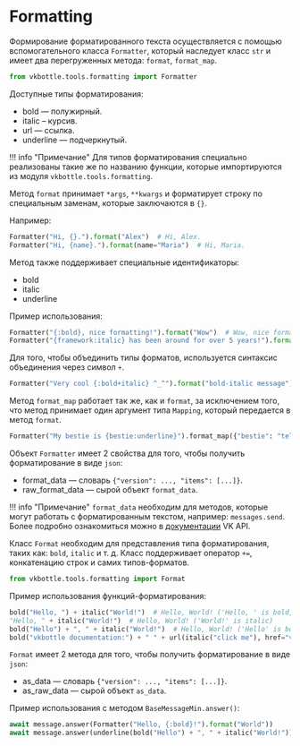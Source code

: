 # Formatting

Формирование форматированного текста осуществляется с помощью вспомогательного класса `Formatter`, который наследует класс `str` и имеет два перегруженных метода: `format`, `format_map`.

```python
from vkbottle.tools.formatting import Formatter
```

Доступные типы форматирования:

- bold — полужирный.
- italic – курсив.
- url — ссылка.
- underline — подчеркнутый.

!!! info "Примечание"
    Для типов форматирования специально реализованы такие же по названию функции, которые импортируются из модуля `vkbottle.tools.formatting`.

Метод `format` принимает `*args`, `**kwargs` и форматирует строку по специальным заменам, которые заключаются в `{}`.

Например:
```python
Formatter("Hi, {}.").format("Alex")  # Hi, Alex.
Formatter("Hi, {name}.").format(name="Maria")  # Hi, Maria.
```

Метод также поддерживает специальные идентификаторы:

- bold
- italic
- underline

Пример использования:
```python
Formatter("{:bold}, nice formatting!").format("Wow")  # Wow, nice formatting!
Formatter("{framework:italic} has been around for over 5 years!").format(framework="vkbottle")  # vkbottle has been around for over 5 years!
```

Для того, чтобы объединить типы форматов, используется синтаксис объединения через символ `+`.
```python
Formatter("Very cool {:bold+italic} ^_^").format("bold-italic message")  # Very cool bold-italic message ^_^
```

Метод `format_map` работает так же, как и `format`, за исключением того, что метод принимает один аргумент типа `Mapping`, который передается в метод `format`.
```python
Formatter("My bestie is {bestie:underline}").format_map({"bestie": "telegrinder")  # My bestie is telegrinder
```

Объект `Formatter` имеет 2 свойства для того, чтобы получить форматирование в виде `json`:

- format_data — словарь `{"version": ..., "items": [...]}`.
- raw_format_data — сырой объект `format_data`.

!!! info "Примечание"
    `format_data` необходим для методов, которые могут работать с форматированным текстом, например: `messages.send`. Более подробно ознакомиться можно в [документации](https://dev.vk.ru/ru/reference/objects/message#format_data) VK API.


Класс `Format` необходим для представления типа форматирования, таких как: `bold`, `italic` и т. д. Класс поддерживает оператор `+=`, конкатенацию строк и самих типов-форматов.
```python
from vkbottle.tools.formatting import Format
```

Пример использования функций-форматирования:

```python
bold("Hello, ") + italic("World!")  # Hello, World! ('Hello, ' is bold, 'World!' is italic)
"Hello, " + italic("World!")  # Hello, World! ('World!' is italic)
bold("Hello") + ", " + italic("World!")  # Hello, World! ('Hello' is bold, 'World!' is italic)
bold("vkbottle documentation:") + " " + url(italic("click me"), href="vkbottle.readthedocs.io/ru/latest")  # vkbottle documentation: click me ('click me' has an url)
```

`Format` имеет 2 метода для того, чтобы получить форматирование в виде `json`:

- as_data — словарь `{"version": ..., "items": [...]}`.
- as_raw_data — сырой объект `as_data`.

Пример использования с методом `BaseMessageMin.answer()`:

```python
await message.answer(Formatter("Hello, {:bold}!").format("World"))
await message.answer(underline(bold("Hello") + ", " + italic("World!")))
```
